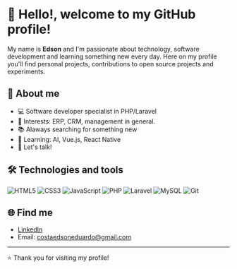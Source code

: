 # 👋 Hello!, welcome to my GitHub profile!

My name is **Edson** and I'm passionate about technology, software development and learning something new every day. Here on my profile you'll find personal projects, contributions to open source projects and experiments.

## 🚀 About me

- 💻 Software developer specialist in PHP/Laravel
- 🎯 Interests: ERP, CRM, management in general.
- 📚 Alaways searching for something new
- 🌱 Learning: AI, Vue.js, React Native
- 🤝 Let's talk!

## 🛠️ Technologies and tools

![HTML5](https://img.shields.io/badge/HTML5-E34F26?style=flat&logo=html5&logoColor=white)
![CSS3](https://img.shields.io/badge/CSS3-1572B6?style=flat&logo=css3&logoColor=white)
![JavaScript](https://img.shields.io/badge/JavaScript-F7DF1E?style=flat&logo=javascript&logoColor=black)
![PHP](https://img.shields.io/badge/php-6586DB?style=flat&logo=php&logoColor=white)
![Laravel](https://img.shields.io/badge/Laravel-f5370b?style=flat&logo=laravel&logoColor=white)
![MySQL](https://img.shields.io/badge/MySQL-6586DB?style=flat&logo=mysql&logoColor=white)
![Git](https://img.shields.io/badge/Git-F05032?style=flat&logo=git&logoColor=white)

## 🌐 Find me

- [LinkedIn](https://www.linkedin.com/in/edson-eduardo-lima/)
- Email: costaedsoneduardo@gmail.com

---

⭐️ Thank you for visiting my profile!
